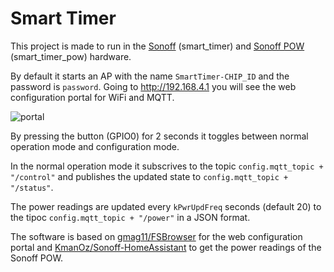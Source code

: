 # Smart Timer

This project is made to run in the [Sonoff](https://www.itead.cc/smart-home/sonoff-wifi-wireless-switch.html) (smart_timer) and [Sonoff POW](https://www.itead.cc/smart-home/sonoff-pow.html) (smart_timer_pow) hardware.

By default it starts an AP with the name `SmartTimer-CHIP_ID` and the password is `password`. Going to http://192.168.4.1 you will see the web configuration portal for WiFi and MQTT.

![portal](https://github.com/jebentancour/Smart-Timer/blob/master/portal.jpg)

By pressing the button (GPIO0) for 2 seconds it toggles between normal operation mode and configuration mode.

In the normal operation mode it subscrives to the topic `config.mqtt_topic + "/control"` and publishes the updated state to `config.mqtt_topic + "/status"`.

The power readings are updated every `kPwrUpdFreq` seconds (default 20) to the tipoc `config.mqtt_topic + "/power"` in a JSON format.

The software is based on [gmag11/FSBrowser](https://github.com/gmag11/FSBrowser) for the web configuration portal and [KmanOz/Sonoff-HomeAssistant](https://github.com/KmanOz/Sonoff-HomeAssistant) to get the power readings of the Sonoff POW.
